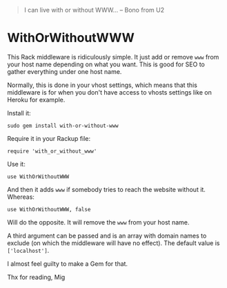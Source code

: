 > I can live with or without WWW...
– Bono from U2

WithOrWithoutWWW
================

This Rack middleware is ridiculously simple.
It just add or remove `www` from your host name depending on what you want.
This is good for SEO to gather everything under one host name.

Normally, this is done in your vhost settings, which means that this middleware is for
when you don't have access to vhosts settings like on Heroku for example.

Install it:

    sudo gem install with-or-without-www

Require it in your Rackup file:

    require 'with_or_without_www'

Use it:

    use WithOrWithoutWWW

And then it adds `www` if somebody tries to reach the website without it.
Whereas:

    use WithOrWithoutWWW, false

Will do the opposite.
It will remove the `www` from your host name.

A third argument can be passed and is an array with domain names to exclude (on which the middleware will have no effect).
The default value is `['localhost']`.

I almost feel guilty to make a Gem for that.

Thx for reading,
Mig